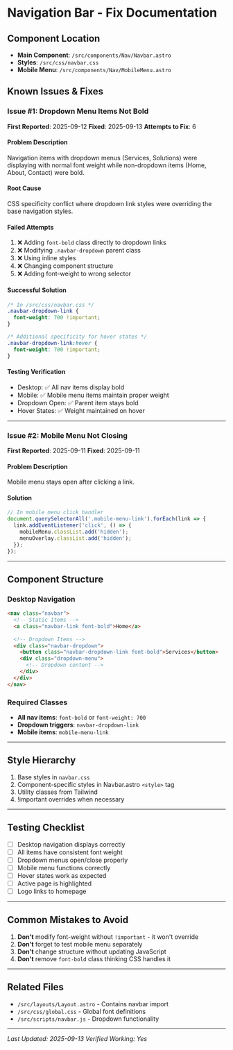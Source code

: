 # Navigation Bar - Fix Documentation

## Component Location
- **Main Component**: `/src/components/Nav/Navbar.astro`
- **Styles**: `/src/css/navbar.css`
- **Mobile Menu**: `/src/components/Nav/MobileMenu.astro`

## Known Issues & Fixes

### Issue #1: Dropdown Menu Items Not Bold
**First Reported**: 2025-09-12
**Fixed**: 2025-09-13
**Attempts to Fix**: 6

#### Problem Description
Navigation items with dropdown menus (Services, Solutions) were displaying with normal font weight while non-dropdown items (Home, About, Contact) were bold.

#### Root Cause
CSS specificity conflict where dropdown link styles were overriding the base navigation styles.

#### Failed Attempts
1. ❌ Adding `font-bold` class directly to dropdown links
2. ❌ Modifying `.navbar-dropdown` parent class
3. ❌ Using inline styles
4. ❌ Changing component structure
5. ❌ Adding font-weight to wrong selector

#### Successful Solution
```css
/* In /src/css/navbar.css */
.navbar-dropdown-link {
  font-weight: 700 !important;
}

/* Additional specificity for hover states */
.navbar-dropdown-link:hover {
  font-weight: 700 !important;
}
```

#### Testing Verification
- Desktop: ✅ All nav items display bold
- Mobile: ✅ Mobile menu items maintain proper weight
- Dropdown Open: ✅ Parent item stays bold
- Hover States: ✅ Weight maintained on hover

---

### Issue #2: Mobile Menu Not Closing
**First Reported**: 2025-09-11
**Fixed**: 2025-09-11

#### Problem Description
Mobile menu stays open after clicking a link.

#### Solution
```javascript
// In mobile menu click handler
document.querySelectorAll('.mobile-menu-link').forEach(link => {
  link.addEventListener('click', () => {
    mobileMenu.classList.add('hidden');
    menuOverlay.classList.add('hidden');
  });
});
```

---

## Component Structure

### Desktop Navigation
```html
<nav class="navbar">
  <!-- Static Items -->
  <a class="navbar-link font-bold">Home</a>
  
  <!-- Dropdown Items -->
  <div class="navbar-dropdown">
    <button class="navbar-dropdown-link font-bold">Services</button>
    <div class="dropdown-menu">
      <!-- Dropdown content -->
    </div>
  </div>
</nav>
```

### Required Classes
- **All nav items**: `font-bold` or `font-weight: 700`
- **Dropdown triggers**: `navbar-dropdown-link`
- **Mobile items**: `mobile-menu-link`

---

## Style Hierarchy
1. Base styles in `navbar.css`
2. Component-specific styles in Navbar.astro `<style>` tag
3. Utility classes from Tailwind
4. !important overrides when necessary

---

## Testing Checklist
- [ ] Desktop navigation displays correctly
- [ ] All items have consistent font weight
- [ ] Dropdown menus open/close properly
- [ ] Mobile menu functions correctly
- [ ] Hover states work as expected
- [ ] Active page is highlighted
- [ ] Logo links to homepage

---

## Common Mistakes to Avoid
1. **Don't** modify font-weight without `!important` - it won't override
2. **Don't** forget to test mobile menu separately
3. **Don't** change structure without updating JavaScript
4. **Don't** remove `font-bold` class thinking CSS handles it

---

## Related Files
- `/src/layouts/Layout.astro` - Contains navbar import
- `/src/css/global.css` - Global font definitions
- `/src/scripts/navbar.js` - Dropdown functionality

---

*Last Updated: 2025-09-13*
*Verified Working: Yes*